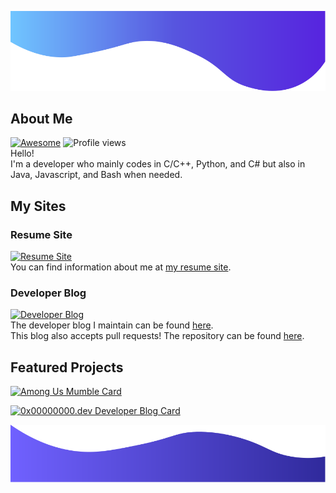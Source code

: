 ![alt text](./img/TopBanner.svg)
## About Me
[![Awesome](https://cdn.rawgit.com/sindresorhus/awesome/d7305f38d29fed78fa85652e3a63e154dd8e8829/media/badge.svg)](https://github.com/sindresorhus/awesome)
![Profile views](https://gpvc.arturio.dev/alisenai)\
Hello!\
I'm a developer who mainly codes in C/C++, Python, and C# but also in Java, Javascript, and Bash when needed.

## My Sites
### Resume Site
[![Resume Site](https://img.shields.io/website?down_message=offline&label=nekeko.com&up_color=5755df&up_message=online&url=https%3A%2F%2Fwww.0x00000000.dev%2F)](https://www.nekeko.com/)\
You can find information about me at [my resume site](https://www.nekeko.com/).

### Developer Blog
[![Developer Blog](https://img.shields.io/website?down_message=offline&label=0x00000000.dev&up_color=5755df&up_message=online&url=https%3A%2F%2Fwww.0x00000000.dev%2F)](https://www.0x00000000.dev/)\
The developer blog I maintain can be found [here](https://www.0x00000000.dev).\
This blog also accepts pull requests! The repository can be found [here](https://github.com/Sunglasses-At-Night/Sunglasses-At-Night.github.io).

## Featured Projects
[![Among Us Mumble Card](https://github-readme-stats.vercel.app/api/pin?username=StarGate01&repo=AmongUs-Mumble&title_color=fff&icon_color=f9f9f9&text_color=9f9f9f&bg_color=0e1116&cache_seconds=1800)](https://github.com/StarGate01/AmongUs-Mumble)

[![0x00000000.dev Developer Blog Card](https://github-readme-stats.vercel.app/api/pin?username=Sunglasses-At-Night&repo=Sunglasses-At-Night.github.io&title_color=fff&icon_color=f9f9f9&text_color=9f9f9f&bg_color=0e1116&cache_seconds=1800)](https://github.com/Sunglasses-At-Night/Sunglasses-At-Night.github.io)

![alt text](./img/BottomBanner.svg)
